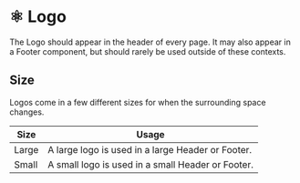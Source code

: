 # ⚛️ Logo

The Logo should appear in the header of every page. It may also appear in a Footer component, but should rarely be used outside of these contexts.

## Size

Logos come in a few different sizes for when the surrounding space changes.

Size  | Usage
----- | -------------------------------------------------
Large | A large logo is used in a large Header or Footer.
Small | A small logo is used in a small Header or Footer.
